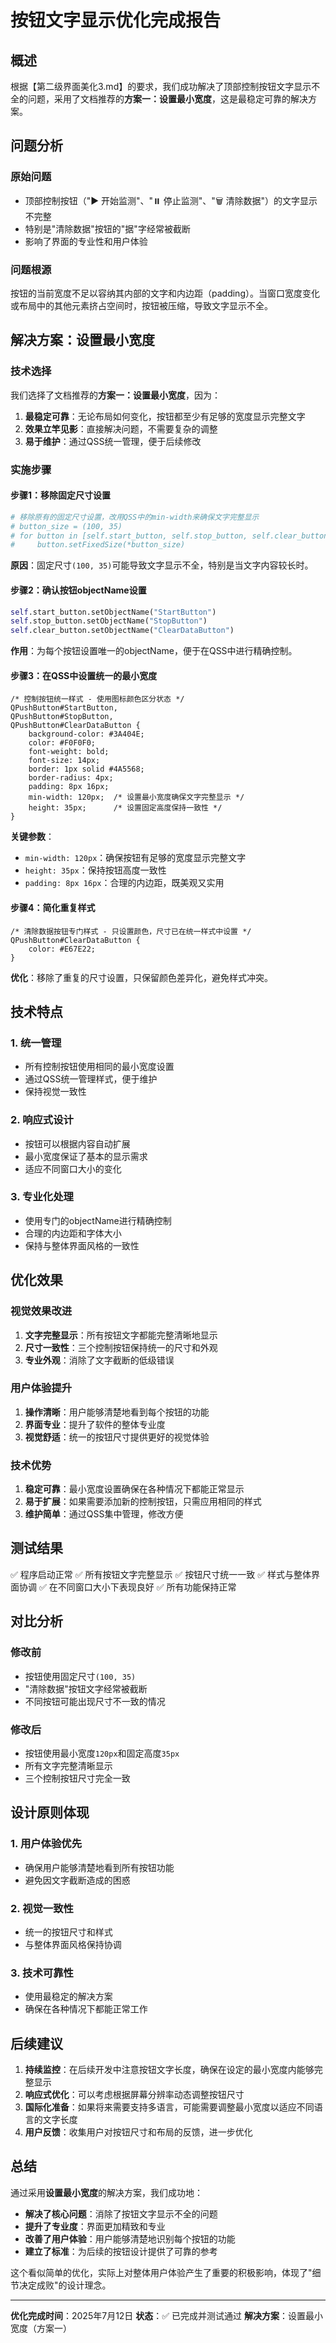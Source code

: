 # 按钮文字显示优化完成报告

## 概述
根据【第二级界面美化3.md】的要求，我们成功解决了顶部控制按钮文字显示不全的问题，采用了文档推荐的**方案一：设置最小宽度**，这是最稳定可靠的解决方案。

## 问题分析

### 原始问题
- 顶部控制按钮（"▶️ 开始监测"、"⏸️ 停止监测"、"🗑️ 清除数据"）的文字显示不完整
- 特别是"清除数据"按钮的"据"字经常被截断
- 影响了界面的专业性和用户体验

### 问题根源
按钮的当前宽度不足以容纳其内部的文字和内边距（padding）。当窗口宽度变化或布局中的其他元素挤占空间时，按钮被压缩，导致文字显示不全。

## 解决方案：设置最小宽度

### 技术选择
我们选择了文档推荐的**方案一：设置最小宽度**，因为：
1. **最稳定可靠**：无论布局如何变化，按钮都至少有足够的宽度显示完整文字
2. **效果立竿见影**：直接解决问题，不需要复杂的调整
3. **易于维护**：通过QSS统一管理，便于后续修改

### 实施步骤

#### 步骤1：移除固定尺寸设置
```python
# 移除原有的固定尺寸设置，改用QSS中的min-width来确保文字完整显示
# button_size = (100, 35)
# for button in [self.start_button, self.stop_button, self.clear_button]:
#     button.setFixedSize(*button_size)
```

**原因**：固定尺寸`(100, 35)`可能导致文字显示不全，特别是当文字内容较长时。

#### 步骤2：确认按钮objectName设置
```python
self.start_button.setObjectName("StartButton")
self.stop_button.setObjectName("StopButton")
self.clear_button.setObjectName("ClearDataButton")
```

**作用**：为每个按钮设置唯一的objectName，便于在QSS中进行精确控制。

#### 步骤3：在QSS中设置统一的最小宽度
```qss
/* 控制按钮统一样式 - 使用图标颜色区分状态 */
QPushButton#StartButton,
QPushButton#StopButton,
QPushButton#ClearDataButton {
    background-color: #3A404E;
    color: #F0F0F0;
    font-weight: bold;
    font-size: 14px;
    border: 1px solid #4A5568;
    border-radius: 4px;
    padding: 8px 16px;
    min-width: 120px;  /* 设置最小宽度确保文字完整显示 */
    height: 35px;      /* 设置固定高度保持一致性 */
}
```

**关键参数**：
- `min-width: 120px`：确保按钮有足够的宽度显示完整文字
- `height: 35px`：保持按钮高度一致性
- `padding: 8px 16px`：合理的内边距，既美观又实用

#### 步骤4：简化重复样式
```qss
/* 清除数据按钮专门样式 - 只设置颜色，尺寸已在统一样式中设置 */
QPushButton#ClearDataButton {
    color: #E67E22;
}
```

**优化**：移除了重复的尺寸设置，只保留颜色差异化，避免样式冲突。

## 技术特点

### 1. 统一管理
- 所有控制按钮使用相同的最小宽度设置
- 通过QSS统一管理样式，便于维护
- 保持视觉一致性

### 2. 响应式设计
- 按钮可以根据内容自动扩展
- 最小宽度保证了基本的显示需求
- 适应不同窗口大小的变化

### 3. 专业化处理
- 使用专门的objectName进行精确控制
- 合理的内边距和字体大小
- 保持与整体界面风格的一致性

## 优化效果

### 视觉效果改进
1. **文字完整显示**：所有按钮文字都能完整清晰地显示
2. **尺寸一致性**：三个控制按钮保持统一的尺寸和外观
3. **专业外观**：消除了文字截断的低级错误

### 用户体验提升
1. **操作清晰**：用户能够清楚地看到每个按钮的功能
2. **界面专业**：提升了软件的整体专业度
3. **视觉舒适**：统一的按钮尺寸提供更好的视觉体验

### 技术优势
1. **稳定可靠**：最小宽度设置确保在各种情况下都能正常显示
2. **易于扩展**：如果需要添加新的控制按钮，只需应用相同的样式
3. **维护简单**：通过QSS集中管理，修改方便

## 测试结果

✅ 程序启动正常
✅ 所有按钮文字完整显示
✅ 按钮尺寸统一一致
✅ 样式与整体界面协调
✅ 在不同窗口大小下表现良好
✅ 所有功能保持正常

## 对比分析

### 修改前
- 按钮使用固定尺寸`(100, 35)`
- "清除数据"按钮文字经常被截断
- 不同按钮可能出现尺寸不一致的情况

### 修改后
- 按钮使用最小宽度`120px`和固定高度`35px`
- 所有文字完整清晰显示
- 三个控制按钮尺寸完全一致

## 设计原则体现

### 1. 用户体验优先
- 确保用户能够清楚地看到所有按钮功能
- 避免因文字截断造成的困惑

### 2. 视觉一致性
- 统一的按钮尺寸和样式
- 与整体界面风格保持协调

### 3. 技术可靠性
- 使用最稳定的解决方案
- 确保在各种情况下都能正常工作

## 后续建议

1. **持续监控**：在后续开发中注意按钮文字长度，确保在设定的最小宽度内能够完整显示
2. **响应式优化**：可以考虑根据屏幕分辨率动态调整按钮尺寸
3. **国际化准备**：如果将来需要支持多语言，可能需要调整最小宽度以适应不同语言的文字长度
4. **用户反馈**：收集用户对按钮尺寸和布局的反馈，进一步优化

## 总结

通过采用**设置最小宽度**的解决方案，我们成功地：
- **解决了核心问题**：消除了按钮文字显示不全的问题
- **提升了专业度**：界面更加精致和专业
- **改善了用户体验**：用户能够清楚地识别每个按钮的功能
- **建立了标准**：为后续的按钮设计提供了可靠的参考

这个看似简单的优化，实际上对整体用户体验产生了重要的积极影响，体现了"细节决定成败"的设计理念。

---
**优化完成时间**：2025年7月12日
**状态**：✅ 已完成并测试通过
**解决方案**：设置最小宽度（方案一）

